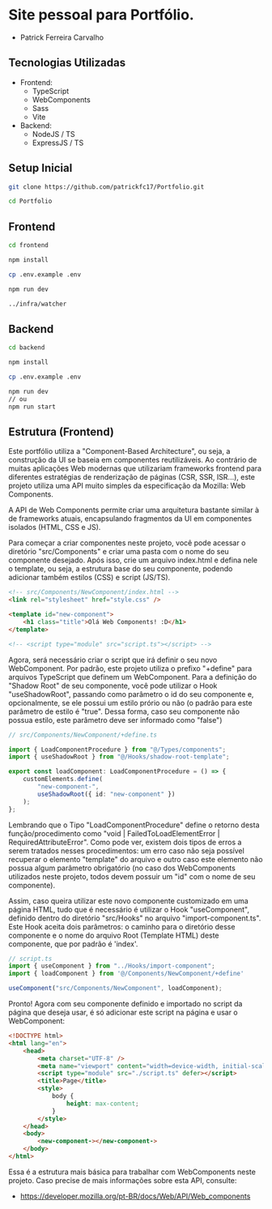 # Site pessoal para Portfólio.

-   Patrick Ferreira Carvalho

## Tecnologias Utilizadas

-   Frontend:
    -   TypeScript
    -   WebComponents
    -   Sass
    -   Vite
-   Backend:
    -   NodeJS / TS
    -   ExpressJS / TS

## Setup Inicial

```bash
git clone https://github.com/patrickfc17/Portfolio.git
```

```bash
cd Portfolio
```

## Frontend

```bash
cd frontend
```

```bash
npm install
```

```bash
cp .env.example .env
```

```bash
npm run dev
```

```bash
../infra/watcher
```

## Backend

```bash
cd backend
```

```bash
npm install
```

```bash
cp .env.example .env
```

```bash
npm run dev
// ou
npm run start
```

## Estrutura (Frontend)

Este portfólio utiliza a "Component-Based Architecture", ou seja, a construção da UI se baseia em componentes reutilizáveis.
Ao contrário de muitas aplicações Web modernas que utilizariam frameworks frontend para diferentes estratégias de renderização de páginas (CSR, SSR, ISR...),
este projeto utiliza uma API muito simples da especificação da Mozilla: Web Components.

A API de Web Components permite criar uma arquitetura bastante similar à de frameworks atuais, encapsulando fragmentos da UI em componentes isolados (HTML, CSS e JS).

Para começar a criar componentes neste projeto, você pode acessar o diretório "src/Components" e criar uma pasta com o nome do seu componente desejado.
Após isso, crie um arquivo index.html e defina nele o template, ou seja, a estrutura base do seu componente, podendo adicionar também estilos (CSS) e script (JS/TS).

```html
<!-- src/Components/NewComponent/index.html -->
<link rel="stylesheet" href="style.css" />

<template id="new-component">
    <h1 class="title">Olá Web Components! :D</h1>
</template>

<!-- <script type="module" src="script.ts"></script> -->
```

Agora, será necessário criar o script que irá definir o seu novo WebComponent. Por padrão, este projeto utiliza o prefixo "+define" para arquivos TypeScript que definem um WebComponent. Para a definição do "Shadow Root" de seu componente, você pode utilizar o Hook "useShadowRoot", passando como parâmetro o id do seu componente e, opcionalmente, se ele possui um estilo prório ou não (o padrão para este parâmetro de estilo é "true". Dessa forma, caso seu componente não possua estilo, este parâmetro deve ser informado como "false")

```ts
// src/Components/NewComponent/+define.ts

import { LoadComponentProcedure } from "@/Types/components";
import { useShadowRoot } from "@/Hooks/shadow-root-template";

export const loadComponent: LoadComponentProcedure = () => {
    customElements.define(
        "new-component-",
        useShadowRoot({ id: "new-component" })
    );
};
```

Lembrando que o Tipo "LoadComponentProcedure" define o retorno desta função/procedimento como "void | FailedToLoadElementError | RequiredAttributeError". Como pode ver, existem dois tipos de erros a serem tratados nesses procedimentos: um erro caso não seja possível recuperar o elemento "template" do arquivo e outro caso este elemento não possua algum parâmetro obrigatório (no caso dos WebComponents utilizados neste projeto, todos devem possuir um "id" com o nome de seu componente).

Assim, caso queira utilizar este novo componente customizado em uma página HTML, tudo que é necessário é utilizar o Hook "useComponent", definido dentro do diretório "src/Hooks" no arquivo "import-component.ts". Este Hook aceita dois parâmetros: o caminho para o diretório desse componente e o nome do arquivo Root (Template HTML) deste componente, que por padrão é 'index'.

```ts
// script.ts
import { useComponent } from "../Hooks/import-component";
import { loadComponent } from '@/Components/NewComponent/+define'

useComponent("src/Components/NewComponent", loadComponent);
```

Pronto! Agora com seu componente definido e importado no script da página que deseja usar, é só adicionar este script na página e usar o WebComponent:

```html
<!DOCTYPE html>
<html lang="en">
    <head>
        <meta charset="UTF-8" />
        <meta name="viewport" content="width=device-width, initial-scale=1.0" />
        <script type="module" src="./script.ts" defer></script>
        <title>Page</title>
        <style>
            body {
                height: max-content;
            }
        </style>
    </head>
    <body>
        <new-component-></new-component->
    </body>
</html>
```

Essa é a estrutura mais básica para trabalhar com WebComponents neste projeto. Caso precise de mais informações sobre esta API, consulte:

-   https://developer.mozilla.org/pt-BR/docs/Web/API/Web_components
